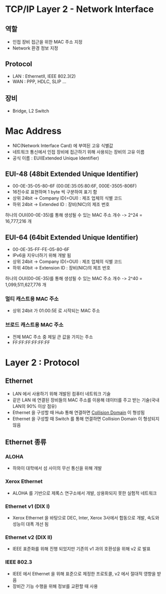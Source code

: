 # TCP/IP Layer 2 - Network Interface   
## 역할   
- 인접 장비 접근을 위한 MAC 주소 지정   
- Network 환경 정보 지정   
## Protocol   
- LAN : EthernetⅡ, IEEE 802.3(2)   
- WAN : PPP, HDLC, SLIP ...   
## 장비   
- Bridge, L2 Switch   

# Mac Address   
- NIC(Network Interface Card) 에 부여된 고유 식별값   
- 네트워크 통신에서 인접 장비에 접근하기 위해 사용되는 장비의 고유 이름   
- 공식 이름 : EUI(Extended Unique Identifier)   
## EUI-48 (48bit Extended Unique Identifier)   
- 00-0E-35-05-80-6F (00:0E:35:05:80:6F, 000E-3505-806F)   
- 16진수로 표현하며 1 byte 씩 구분하여 표기 함   
- 상위 24bit -> Company ID(=OUI) : 제조 업체의 식별 코드   
- 하위 24bit -> Extended ID : 장비(NIC)의 제조 번호   

하나의 OUI(00-0E-35)를 통해 생성될 수 있는 MAC 주소 개수 -> 2^24 = 16,777,216 개   
## EUI-64 (64bit Extended Unique Identifier)   
- 00-0E-35-FF-FE-05-80-6F   
- IPv6을 지우너하기 위해 개발 됨   
- 상위 24bit -> Company ID(=OUI) : 제조 업체의 식별 코드   
- 하위 40bit -> Extension ID : 장비(NIC)의 제조 번호   

하나의 OUI(00-0E-35)를 통해 생성될 수 있는 MAC 주소 개수 -> 2^40 = 1,099,511,627,776 개
### 멀티 캐스트용 MAC 주소
- 상위 24bit 가 01:00:5E 로 시작되는 MAC 주소   
### 브로드 캐스트용 MAC 주소   
- 전체 MAC 주소 중 제일 큰 값을 가지는 주소   
- FF:FF:FF:FF:FF:FF   

# Layer 2 : Protocol   
## Ethernet
- LAN 에서 사용하기 위해 개발된 컴퓨터 네트워크 기술   
- 같은 LAN 에 연결된 장비들의 MAC 주소를 이용해 데이터를 주고 받는 기술(국내 LAN의 90% 이상 점유)   
- Ethernet 을 구성할 때 Hub 통해 연결하면 [Collision Domain](../../Terminology/Terminology.md) 이 형성됨   
- Ethernet 을 구성할 때 Switch 를 통해 연결하면 Collision Domain 이 형성되지 않음   
## Ethernet 종류   
### ALOHA   
- 하와이 대학에서 섬 사이의 무선 통신을 위해 개발   
### Xerox Ethernet   
- ALOHA 를 기반으로 제록스 연구소에서 개발, 상용화되지 못한 실험적 네트워크   
### Ethernet v1 (DIX Ⅰ)   
- Xerox Ethernet 을 바탕으로 DEC, Inter, Xerox 3사에서 합동으로 개발, 속도와 성능이 대폭 개선 됨   
### Ethernet v2 (DIX Ⅱ)   
- IEEE 표준화를 위해 진행 되었지만 기존의 v1 과의 호환성을 위해 v2 로 발표   
### IEEE 802.3   
- IEEE 에서 Ethernet 을 위해 표준으로 제정한 프로토콜, v2 에서 절대적 영향을 받음   
- 장비간 기능 수행을 위해 정보를 교환할 때 사용
